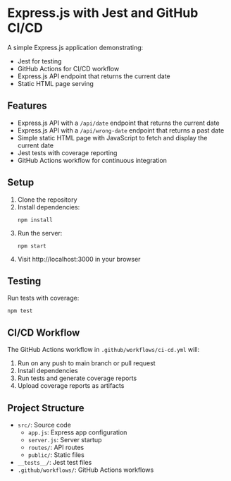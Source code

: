 # Express.js with Jest and GitHub CI/CD

A simple Express.js application demonstrating:

- Jest for testing
- GitHub Actions for CI/CD workflow
- Express.js API endpoint that returns the current date
- Static HTML page serving

## Features

- Express.js API with a `/api/date` endpoint that returns the current date
- Express.js API with a `/api/wrong-date` endpoint that returns a past date
- Simple static HTML page with JavaScript to fetch and display the current date
- Jest tests with coverage reporting
- GitHub Actions workflow for continuous integration

## Setup

1. Clone the repository
2. Install dependencies:
   ```
   npm install
   ```
3. Run the server:
   ```
   npm start
   ```
4. Visit http://localhost:3000 in your browser

## Testing

Run tests with coverage:

```
npm test
```

## CI/CD Workflow

The GitHub Actions workflow in `.github/workflows/ci-cd.yml` will:

1. Run on any push to main branch or pull request
2. Install dependencies
3. Run tests and generate coverage reports
4. Upload coverage reports as artifacts

## Project Structure

- `src/`: Source code
  - `app.js`: Express app configuration
  - `server.js`: Server startup
  - `routes/`: API routes
  - `public/`: Static files
- `__tests__/`: Jest test files
- `.github/workflows/`: GitHub Actions workflows
